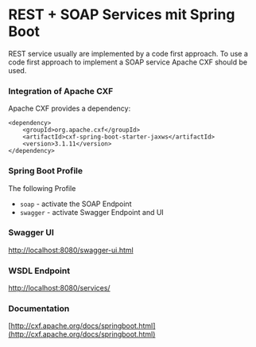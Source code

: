 # REST + SOAP Services mit Spring Boot

REST service usually are implemented by a code first approach. 
To use a code first approach to implement a SOAP service Apache CXF should be used.

### Integration of Apache CXF

Apache CXF provides a dependency:

```
<dependency>
    <groupId>org.apache.cxf</groupId>
    <artifactId>cxf-spring-boot-starter-jaxws</artifactId>
    <version>3.1.11</version>
</dependency>
```

### Spring Boot Profile

The following Profile

- `soap` - activate the SOAP Endpoint
- `swagger` - activate Swagger Endpoint and UI

### Swagger UI
[http://localhost:8080/swagger-ui.html](http://localhost:8080/swagger-ui.html)

### WSDL Endpoint
[http://localhost:8080/services/](http://localhost:8080/services/)

### Documentation
[http://cxf.apache.org/docs/springboot.html](http://cxf.apache.org/docs/springboot.html)
